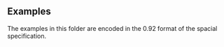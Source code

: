 ## Examples
The examples in this folder are encoded in the 0.92 format of the spacial specification. 
